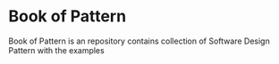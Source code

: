 # Book of Pattern
Book of Pattern is an repository contains collection of Software Design Pattern with the examples
